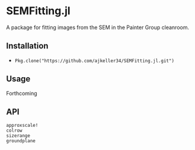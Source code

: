 # SEMFitting.jl

A package for fitting images from the SEM in the Painter Group cleanroom.

## Installation

+ `Pkg.clone("https://github.com/ajkeller34/SEMFitting.jl.git")`

## Usage

Forthcoming

## API

```@docs
approxscale!
colrow
sizerange
groundplane
```
